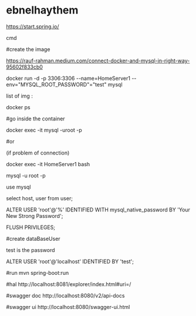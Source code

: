 # ebnelhaythem

https://start.spring.io/

cmd

#create the image

https://rauf-rahman.medium.com/connect-docker-and-mysql-in-right-way-95602f833cb0

docker run -d -p 3306:3306 --name=HomeServer1 --env="MYSQL_ROOT_PASSWORD"="test" mysql


list of img :

docker ps


#go inside the container  

docker exec -it <docker container> mysql -uroot -p

#or

(if problem of connection)

docker exec -it HomeServer1 bash

mysql -u root -p

use mysql

select host, user from user;

ALTER USER 'root'@'%' IDENTIFIED WITH mysql_native_password BY 'Your New Strong Password';

FLUSH PRIVILEGES;

#create dataBaseUser

test is the password

ALTER USER 'root'@'localhost' IDENTIFIED BY 'test';


#run
mvn spring-boot:run

#hal
http://localhost:8081/explorer/index.html#uri=/

#swagger doc
http://localhost:8080/v2/api-docs

#swagger ui
http://localhost:8080/swagger-ui.html
